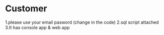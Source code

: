 # Customer
1.please use your email pasword (change in the code)
2.sql script attached
3.It has console app & web app
